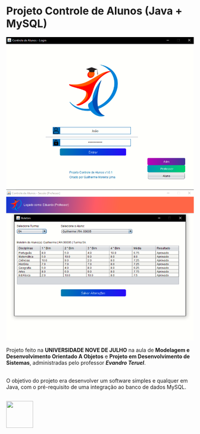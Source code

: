 # Projeto Controle de Alunos (Java + MySQL)
![](PControleAlunos/src/login.png)
![](PControleAlunos/src/boletim.png)

Projeto feito na **UNIVERSIDADE NOVE DE JULHO** na aula de **Modelagem e Desenvolvimento Orientado A Objetos** e **Projeto em Desenvolvimento de Sistemas**, administradas pelo professor ***Evandro Teruel***.<br/><br/>

O objetivo do projeto era desenvolver um software simples e qualquer em Java, com o pré-requisito de uma integração ao banco de dados MySQL.


## 
<img src="https://cdn.jsdelivr.net/gh/devicons/devicon/icons/java/java-original-wordmark.svg" width="72" height="72"/>
